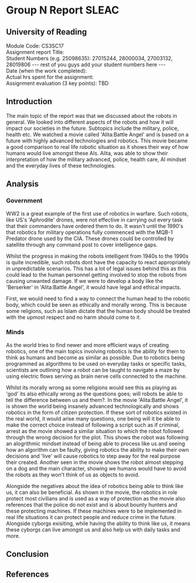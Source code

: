 # Group N Report SLEAC
## University of Reading

Module Code: CS3SC17<br>
Assignment report Title: <insert your topic areas here><br>
Student Numbers (e.g. 25098635): 27015244, 28000034, 27003132, 28019806 --- rest of you guys add your student numbers here ---<br>
Date (when the work completed):<br>
Actual hrs spent for the assignment:<br>
Assignment evaluation (3 key points): TBD<br>

## Introduction

The main topic of the report was that we discussed about the robots in general. We looked into different aspects of the robots and how it will impact our societies in the future. Subtopics include the military, police, health etc. We watched a movie called 'Alita:Battle Angel' and is based on a future with highly advanced technologies and robotics. This movie became a good comparison to real life robotic situation as it shows their way of how humans would live amongst these AIs. Alita, was able to show their interpretation of how the military advanced, police, health care, AI mindset and the everyday lives of these technologies. 

## Analysis

### Government

WW2 is a great example of the first use of robotics in warfare. Such robots, like US's 'Aphrodite' drones, were not effective in carrying out every task that their commanders have ordered them to do. It wasn't until the 1990's that robotics for military operations fully commenced with the MQB-1 Predator drone used by the CIA. These drones could be controlled by satellite through any command post to cover intelligence gaps. 

Whilst the progress in making the robots intelligent from 1940s to the 1990s is quite incredible, such robots dont have the capacity to react appropriately in unpredictable scenarios. This has a lot of legal issues behind this as this could lead to the human personnel getting involved to stop the robots from causing unwanted damage. If we were to develop a body like the 'Berserker' in 'Alita:Battle Angel', it would have legal and ethical impacts. 

First, we would need to find a way to connect the human head to the robotic body, which could be seen as ethically and morally wrong. This is because some religions, such as Islam dictate that the human body should be treated with the upmost respect and no harm should come to it.

### Minds

As the world tries to find newer and more efficient ways of creating robotics, one of the main topics involving robotics is the ability for them to think as humans and become as similar as possible. Due to robotics being programmed as algorithms to be used on everyday tasks or specific tasks, scientists are outlining how a robot can be taught to navigate a maze by using electric flows serving as brain nerve cells connected to the machine.

Whilst its morally wrong as some religions would see this as playing as 'god' its also ethically wrong as the questions goes; will robots be able to tell the difference between us and them?. In the movie 'Alita:Battle Angel', it is shown the world being insanely advanced technologically and shows robotics in the form of citizen protection. If these sort of robotics existed in the real world, it would arise many questions, one being will it be able to make the correct choice instead of following a script such as if criminal, arrest as the movie showed a similar situation to which the robot followed through the wrong decision for the plot. This shows the robot was following an alogrithmic mindset instead of being able to process like us and seeing how an algorithm can be faulty, giving robotics the ability to make their own decisions and 'live' will cause robotics to step away for the real purpose their created.  Another seen in the movie shows the robot almost stepping on a dog and the main character, showing we humans would have to avoid the robots as they won't think of us as objects to avoid.

Alongside the negatives about the idea of robotics being able to think like us, it can also be beneficial. As shown in the movie, the robotics in role protect most civilians and is used as a way of protection as the movie also references that the police do not exist and is about bounty hunters and these protecting machines. If these machines were to be implemented in real life situations it can protect people and reduce crime in the future. Alongside cyborgs exisiting, while having the ability to think like us, it means these cyborgs can live amongst us and also help us with daily tasks and more.

## Conclusion

## References
